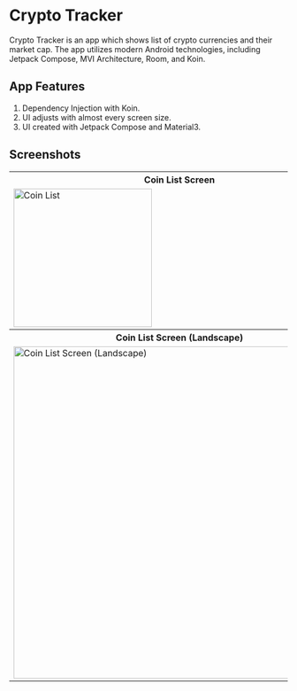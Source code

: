 
# Crypto Tracker

Crypto Tracker is an app which shows list of crypto currencies and their market cap. The app utilizes modern Android technologies, including Jetpack Compose, MVI Architecture, Room, and Koin. 
## App Features
1. Dependency Injection with Koin.
2. UI adjusts with almost every screen size.
3. UI created with Jetpack Compose and Material3.


## Screenshots

<table>
  <tr>
     <th>Coin List Screen</th>
     <th>Coin Details Screen</th>
  </tr>
    <tr>
      <td><img src="https://github.com/JahangirJadi/CryptoTracker/tree/master/screenshots/ss_1.jpeg" width="250px" alt="Coin List"></td>
      <td><img src="https://github.com/JahangirJadi/CryptoTracker/tree/master/screenshots/ss_2.jpeg" width="250px" alt="Coin Details"></td>
  </tr>

  <tr>
     <th>Coin List Screen (Landscape)</th>
    
  </tr>
    <tr>
      <td><img src="https://github.com/JahangirJadi/CryptoTracker/tree/master/screenshots/ss_3.jpeg" width="600px" alt="Coin List Screen (Landscape)"></td>
  
  </tr>


</table>
